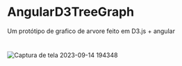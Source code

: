# AngularD3TreeGraph

Um protótipo de grafico de arvore feito em D3.js + angular

#
![Captura de tela 2023-09-14 194348](https://github.com/keane032/angular-d3-tree-graph/assets/16032852/d0b56fd1-3095-4237-b34d-fc50ab35f6f5)



